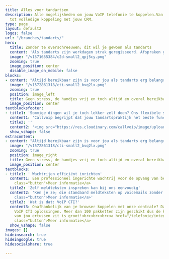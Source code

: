 ```yaml
---
title: Alles voor tandartsen
description: Alle mogelijkheden om jouw VoIP telefonie te koppelen.Van Chrome integratie
  tot volledige koppeling met jouw CRM.
type: page
layout: default2
logos: false
url: "/branches/tandarts/"
hero:
  title: Zonder te overschreeuwen; dit wil je gewoon als tandarts 
  content: 'Als tandarts zijn werkdagen strak geregisseerd. Afspraken gestroomlijnd inplannen en de behandeling van patiënten zonder pijntje laten verlopen. Telefoniesystemen en processen dienen daarom efficiënt, servicegericht en zonder fouten te werken. Deze kunnen tenslotte flinke problemen opleveren ten aanzien van; bereikbaarheid, drukke spitsuren of de spoeddienst. Met de slimme tools van Callvoip hoef je als tandarts maar met één ding bezig te zijn; je vak. Onze cloud-oplossing doet de rest. En het fijnste moet nog komen! Er staan heuse betrokken mensen voor je klaar als je ergens hulp of ondersteuning wenst. Of je nou een grote of kleine tandartspraktijk bent, wij zorgen dat telefonie doet wat het moet doen en meer. Jou ontzorgen en dienen.'
  image: "/v1571655384/c2d-small2_qpj5cy.png"
  zooming: true
  image_position: center
  disable_image_on_mobile: false
blocks:
- content: "Altijd bereikbaar zijn is voor jou als tandarts erg belangrijk. Zeker wanneer het druk is en bij spoeddienst. Vaak is het in de ochtenden spitsuur met bellers. Met een handige wachtrij kun je dit kinderlijk eenvoudig doseren. Door tijdscondities te bepalen kun je bijvoorbeeld pauzes inbouwen. Snel zelf een persoonlijk bandje inspreken en deze staat direct online. Dit kunnen wij overigens ook op professionele wijze voor je verzorgen. Heb je spoeddienst, hanteer dan onze spoed-route voor patiënten in nood. Dit stel je op dezelfde manier makkelijk in en is daarmee zonder problemen aangepast."
  image: "/v1572861318/cti-small2_bvq2lx.png"
  zooming: true
  position: image_left
  title: Geen stress, de handjes vrij en toch altijd en overal bereikbaar
  image_position: center
textblocksfooter:
- title1: 'Sommige dingen wil je toch lekker zelf doen? Ons flexibele systeem biedt;'
  content1: 'Callvoip begrijpt dat jouw tandartspraktijk het beste functioneert als alles precies klopt en werkt zoals jij het wenst. Logische structuur en perfectie zonder verrassingen zijn een pré. Daarom doen wij niet aan keurslijven, waarbij jij gebonden bent aan onze systemen en tools. Ongewenste concessies doen en te afhankelijk zijn willen we allemaal niet toch? Nee, jouw systeem staat voor 95% accuraat op maat ingericht. De resterende 5% biedt juist die ruimte om processen naar wens zelf in te stellen of aan te passen. Denk aan slimme knoppen op je toestel om teksten in of uit te schakelen en met een lampje je status aan te geven. Bandjes zelf kunnen inspreken is wel zo fijn. Deze service en ad hoc-flexibiliteit zijn een wezenlijk onderdeel van ons onderscheidend vermogen. Iets wat voor de klant belangrijk is en niet bij iedere dienstverlenende partij te vinden is.'
  title2: ''
  content2: '<img src="https://res.cloudinary.com/callvoip/image/upload/v1601302814/088_giacj3.png">'
  show_vshape: false
extracontent:
- content: "Altijd bereikbaar zijn is voor jou als tandarts erg belangrijk. Zeker wanneer het druk is en bij spoeddienst. Vaak is het in de ochtenden spitsuur met bellers. Met een handige wachtrij kun je dit kinderlijk eenvoudig doseren. Door tijdscondities te bepalen kun je bijvoorbeeld pauzes inbouwen. Snel zelf een persoonlijk bandje inspreken en deze staat direct online. Dit kunnen wij overigens ook op professionele wijze voor je verzorgen. Heb je spoeddienst, hanteer dan onze spoed-route voor patiënten in nood. Dit stel je op dezelfde manier makkelijk in en is daarmee zonder problemen aangepast."
  image: "/v1572861318/cti-small2_bvq2lx.png"
  zooming: true
  position: image_right
  title: Geen stress, de handjes vrij en toch altijd en overal bereikbaar
  image_position: center
textblocks:
- title1: ' Wachtrijen efficiënt inrichten'
  content1: Een professioneel ingerichte wachtrij voor de opvang van bellers tijdens piekmomenten. Even gemakkelijk in- als uitloggen en voorzien van een duidelijk overzicht en liefst een positiemelding zoals; “u bent de ... wachtende”. Wij kunnen tandartsen tot onze klanten rekenen die juist vanwege onze geavanceerde wachtrij-mogelijkheden voor ons systeem kiezen. Opgave van reden is bijvoorbeeld een vaak wisselend team van parttime werkenden. De flexibiliteit en betrouwbaarheid van ons systeem is dan een waardevolle aanvulling ten aanzien van bedrijfsvoering- en processen. <br><br><a href="/telefonie/functionaliteiten/wachtrij/"
    class="button">Meer informatie</a>
  title2: 'Zelf meldteksten inspreken kan bij ons eenvoudig'
  content2: 'Ken je ze; die standaard meldteksten op voicemails zonder eigen geformuleerde inspreek-optie? Niet handig als je essentiële informatie wilt verschaffen aan de beller, waarmee al veel duidelijk wordt voordat je deze persoon spreekt. Je kunt in ons systeem erg makkelijk zelf meldteksten inspreken, zodat de beller weet of hij/zij het juiste nummer belt en jullie kunnen de belletjes filteren met een keuzemenu bestaande uit verschillende meldteksten.  <br><br><a href="/telefonie/functionaliteiten/meldtekst/ "
    class="button">Meer informatie</a>'
  title3: 'Wat is dat: VoIP CTI?'
  content3: Onafhankelijk van je browser koppelen met onze centrale? Dat kan met onze
    VoIP CTI oplossingen. Meer dan 100 pakketten zijn geschikt dus de kans dat die
    van jou ertussen zit is groot!<br><br><br><a href="/telefonie/integratiemetcrm/"
    class="button">Meer informatie</a>
  show_vshape: false
images: []
hideinsearch: true
hideingoogle: true
hidesocialshare: true

---
```

